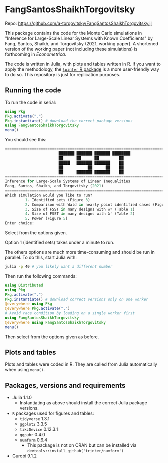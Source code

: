 # FangSantosShaikhTorgovitsky

Repo: https://github.com/a-torgovitsky/FangSantosShaikhTorgovitsky.jl

This package contains the code for the Monte Carlo simulations in "Inference for Large-Scale Linear Systems with Known Coefficients" by Fang, Santos, Shaikh, and Torgovitsky (2021, working paper).
A shortened version of the working paper (not including these simulations) is forthcoming in _Econometrica_.

The code is written in Julia, with plots and tables written in R.
If you want to apply the methodology, the [`lpinfer` R package](https://github.com/conroylau/lpinfer) is a more user-friendly way to do so.
This repository is just for replication purposes.

## Running the code

To run the code in serial:

```julia
using Pkg
Pkg.activate(".")
Pkg.instantiate() # download the correct package versions
using FangSantosShaikhTorgovitsky
menu()
```

You should see this:
```julia
================================================================================
                        ███████ ███████ ███████ ████████
                        ██      ██      ██         ██
                        █████   ███████ ███████    ██
                        ██           ██      ██    ██
                        ██      ███████ ███████    ██
================================================================================
Inference for Large-Scale Systems of Linear Inequalities
Fang, Santos, Shaikh, and Torgovitsky (2021)
================================================================================
Which simulation would you like to run?
         1. Identified sets (Figure 3)
         2. Comparison with Wald in nearly point identified cases (Figure 4)
         3. Size of FSST in many designs with λᵇ (Table 1)
         4. Size of FSST in many designs with λʳ (Table 2)
         5. Power (Figure 5)
Enter choice:
```
Select from the options given.

Option 1 (identified sets) takes under a minute to run.

The others options are much more time-consuming and should be run in parallel.
To do this, start Julia with:

```sh
julia -p 40 # you likely want a different number
```

Then run the following commands:

```julia
using Distributed
using Pkg
Pkg.activate(".")
Pkg.instantiate() # download correct versions only on one worker
@everywhere using Pkg
@everywhere Pkg.activate(".")
# Avoid race condition by loading on a single worker first
using FangSantosShaikhTorgovitsky
@everywhere using FangSantosShaikhTorgovitsky
menu()
```

Then select from the options given as before.

## Plots and tables

Plots and tables were coded in R.
They are called from Julia automatically when using `menu()`.

## Packages, versions and requirements

- Julia 1.1.0
    - Instantiating as above should install the correct Julia package versions.
- `R` packages used for figures and tables:
  - `tidyverse` 1.3.1
  - `ggplot2` 3.3.5
  - `tikzDevice` 0.12.3.1
  - `ggpubr` 0.4.0
  - `numform` 0.6.4
    - This package is not on CRAN but can be installed via `devtools::install_github('trinker/numform')`
- Gurobi 9.1.2
